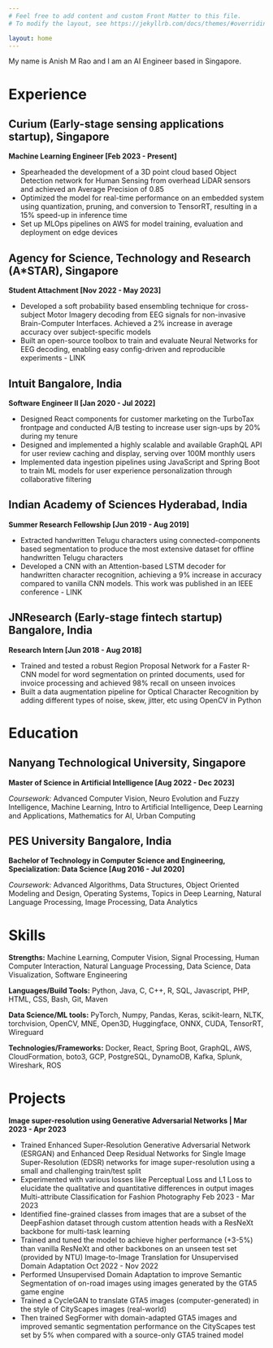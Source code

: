 ```yaml
---
# Feel free to add content and custom Front Matter to this file.
# To modify the layout, see https://jekyllrb.com/docs/themes/#overriding-theme-defaults

layout: home
---
```


My name is Anish M Rao and I am an AI Engineer based in Singapore.

# Experience

## Curium (Early-stage sensing applications startup), Singapore

**Machine Learning Engineer [Feb 2023 - Present]**

- Spearheaded the development of a 3D point cloud based Object Detection network for Human Sensing from overhead LiDAR sensors and
achieved an Average Precision of 0.85
- Optimized the model for real-time performance on an embedded system using quantization, pruning, and conversion to TensorRT, resulting in
a 15% speed-up in inference time
- Set up MLOps pipelines on AWS for model training, evaluation and deployment on edge devices

## Agency for Science, Technology and Research (A*STAR), Singapore

**Student Attachment [Nov 2022 - May 2023]**

- Developed a soft probability based ensembling technique for cross-subject Motor Imagery decoding from EEG signals for non-invasive
Brain-Computer Interfaces. Achieved a 2% increase in average accuracy over subject-specific models
- Built an open-source toolbox to train and evaluate Neural Networks for EEG decoding, enabling easy config-driven and reproducible
experiments - LINK

## Intuit Bangalore, India

**Software Engineer II [Jan 2020 - Jul 2022]**

- Designed React components for customer marketing on the TurboTax frontpage and conducted A/B testing to increase user sign-ups by 20%
during my tenure
- Designed and implemented a highly scalable and available GraphQL API for user review caching and display, serving over 100M monthly
users
- Implemented data ingestion pipelines using JavaScript and Spring Boot to train ML models for user experience personalization through
collaborative filtering

## Indian Academy of Sciences Hyderabad, India

**Summer Research Fellowship [Jun 2019 - Aug 2019]**

- Extracted handwritten Telugu characters using connected-components based segmentation to produce the most extensive dataset for offline
handwritten Telugu characters
- Developed a CNN with an Attention-based LSTM decoder for handwritten character recognition, achieving a 9% increase in accuracy
compared to vanilla CNN models. This work was published in an IEEE conference - LINK

## JNResearch (Early-stage fintech startup) Bangalore, India

**Research Intern [Jun 2018 - Aug 2018]**

- Trained and tested a robust Region Proposal Network for a Faster R-CNN model for word segmentation on printed documents, used for invoice
processing and achieved 98% recall on unseen invoices
- Built a data augmentation pipeline for Optical Character Recognition by adding different types of noise, skew, jitter, etc using OpenCV in
Python

# Education

## Nanyang Technological University, Singapore

**Master of Science in Artificial Intelligence [Aug 2022 - Dec 2023]** 

*Coursework:* Advanced Computer Vision, Neuro Evolution and Fuzzy Intelligence, Machine Learning,
Intro to Artificial Intelligence, Deep Learning and Applications, Mathematics for AI, Urban Computing

## PES University Bangalore, India

**Bachelor of Technology in Computer Science and Engineering, Specialization: Data Science [Aug 2016 - Jul 2020]**

*Coursework:* Advanced Algorithms, Data Structures, Object Oriented Modeling and Design, Operating Systems,
Topics in Deep Learning, Natural Language Processing, Image Processing, Data Analytics

# Skills

**Strengths:** Machine Learning, Computer Vision, Signal Processing, Human Computer Interaction, Natural Language Processing, Data Science,
Data Visualization, Software Engineering

**Languages/Build Tools:** Python, Java, C, C++, R, SQL, Javascript, PHP, HTML, CSS, Bash, Git, Maven

**Data Science/ML tools:** PyTorch, Numpy, Pandas, Keras, scikit-learn, NLTK, torchvision, OpenCV, MNE, Open3D, Huggingface, ONNX, CUDA, TensorRT, Wireguard

**Technologies/Frameworks:** Docker, React, Spring Boot, GraphQL, AWS, CloudFormation, boto3, GCP, PostgreSQL, DynamoDB, Kafka, Splunk, Wireshark, ROS

# Projects

**Image super-resolution using Generative Adversarial Networks | Mar 2023 - Apr 2023**

- Trained Enhanced Super-Resolution Generative Adversarial Network (ESRGAN) and Enhanced Deep Residual Networks for Single Image
Super-Resolution (EDSR) networks for image super-resolution using a small and challenging train/test split
- Experimented with various losses like Perceptual Loss and L1 Loss to elucidate the qualitative and quantitative differences in output images
Multi-attribute Classification for Fashion Photography Feb 2023 - Mar 2023
- Identified fine-grained classes from images that are a subset of the DeepFashion dataset through custom attention heads with a ResNeXt
backbone for multi-task learning
- Trained and tuned the model to achieve higher performance (+3-5%) than vanilla ResNeXt and other backbones on an unseen test set (provided
by NTU)
Image-to-Image Translation for Unsupervised Domain Adaptation Oct 2022 - Nov 2022
- Performed Unsupervised Domain Adaptation to improve Semantic Segmentation of on-road images using images generated by the GTA5
game engine
- Trained a CycleGAN to translate GTA5 images (computer-generated) in the style of CityScapes images (real-world)
- Then trained SegFormer with domain-adapted GTA5 images and improved semantic segmentation performance on the CityScapes test set by
5% when compared with a source-only GTA5 trained model
